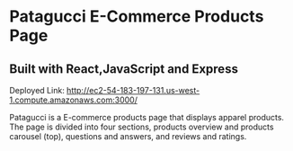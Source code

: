 # Patagucci E-Commerce Products Page

## Built with React,JavaScript and Express

Deployed Link: http://ec2-54-183-197-131.us-west-1.compute.amazonaws.com:3000/

Patagucci is a E-commerce products page that displays apparel products. The page is divided into four sections, products overview and products carousel (top), questions and answers, and reviews and ratings. 
